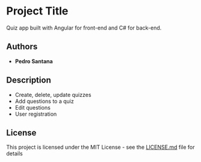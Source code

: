 # Project Title

Quiz app built with Angular for front-end and C# for back-end.

## Authors

* **Pedro Santana**

## Description

- Create, delete, update quizzes
- Add questions to a quiz
- Edit questions
- User registration

## License

This project is licensed under the MIT License - see the [LICENSE.md](LICENSE.md) file for details


